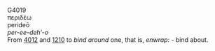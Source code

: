 G4019  
περιδέω  
perideō  
*per-ee-deh‘-o*  
From [4012](g4012) and [1210](g1210) to *bind* *around* one, that is,
*enwrap:* - bind about.  
